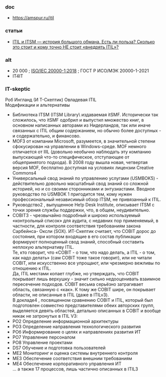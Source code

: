 ### doc
- https://amspur.ru/itil

### статьи
- [ITIL и ITSM — история большого обмана. Есть ли польза? Сколько это стоит и кому точно НЕ стоит «внедрять ITIL»?](https://habr.com/ru/companies/okdesk/articles/468945/)

### alt
- 20 000 ; [ISO/IEC 20000-1:2018](https://en.wikipedia.org/wiki/ISO/IEC_20000) ;  ГОСТ Р ИСО/МЭК 20000-1-2021
- IT4IT

### IT-skeptic 
Роб Ингланд (И Т-Скептик) Овладевая ITIL  
Модификации и альтернативы
- Библиотека ITSM (ITSM Library\ издаваемая itSMF. Исторически так сложилось, что 
itSMF одобрил и выпустил множество книг, в основном написанных авторами из Нидерландов, так или иначе связанных с ITIL общим содержанием, но обычно более
доступных - и содержательно, и финансово. 
- MOF3 от компании Microsoft, разумеется, в значительной степени сфокусирован на управлении в Windоws-среде. MOF немного отличается от IllL (довольно необычно
наблюдать эту компанию выпускающей что-то специфическое, отступающее от общепринятого подхода). В 2008 году вышла новая, четвертая версия MOF, бесплатно доступная на условиях лицензии Creative Commons4
- Универсальный свод знаний по управлению услугами (USMBOK5) - действительно довольно масштабный свод знаний со сложной историей, но и со своими сторонниками и
энтузиастами. Вводное руководство по USMBOK 1 пригодится тем, кому нужен профессиональный независимый обзор IТSM, не привязанный к IТIL.
- Руководство2 , выпущенное Не!р Desk Institute, описывает ITSM с точки зрения службы поддержки, что, в общем, неудивительно.
- COBIT3 - чрезвычайно подробный и широко используемый «контрольный список» для аудита, с недавних пор применяемый, в частности, для контроля соответствия требованиям закона Сарбейнса- Оксли (SOX).
ИТ-Скептик считает, что COBIT дорос до состояния, при котором входящие в его состав публикации формируют полноценный свод знаний, способный составить неплохую альтернативу IТIL.  
Те, кто говорит, что «COBIT - о том, что надо делать, а ITIL - о том, как надо делать» (сам COBIT тоже такое говорит), или не читали COBIT, или искусственно все упрощают, или чрезмерно вежливы по отношению к ITIL.  
Да, ITIL местами копает глубже, но утверждать, что COBIT покрывает лишь верхушку - значит сильно недооценивать взаимное пересечение подходов. COBIT весьма серьёзно затрагивает область, связанную с «как». К тому же COBIT шире, он покрывает области, не описанные в ITIL (даже в IТILvЗ).  
В докладе4 , посвященном сравнению COBIT и IТIL, который был подготовлен совместно представителями обеих авторских групп, выделяется девять областей, детально описанных в COВIT и вообще никак не затронутых в IТIL VЗ:  
- РО2 Определение информационной архитектуры
- РОЗ Определение направления технологического развития
- РОб Информирование о целях и направлениях развития ИТ
- РО7 Управление персоналом
- РО8 Управление проектами
- DS7 Обучение и подготовка пользователей
- МЕ2 Мониторинг и оценка системы внутреннего контроля
- МЕЗ Обеспечение соответствия внешним требованиям
- МЕ4 Обеспечение корпоративного управления ИТ  
... а также 17 процессов, лишь частично описанных в IТILЗ
